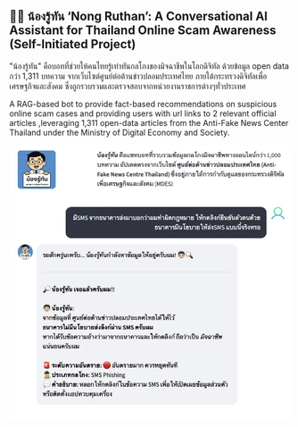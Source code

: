 ## 👦🏻 น้องรู้ทัน ‘Nong Ruthan’: A Conversational AI Assistant for Thailand Online Scam Awareness (Self-Initiated Project)

"น้องรู้ทัน" คือบอทที่ช่วยให้คนไทยรู้เท่าทันกลโกงของมิจฉาชีพในโลกดิจิทัล ด้วยข้อมูล open data กว่า 1,311 บทความ จากเว็บไซต์ศูนย์ต่อต้านข่าวปลอมประเทศไทย ภายใต้กระทรวงดิจิทัลเพื่อเศรษฐกิจและสังคม ซึ่งถูกรวบรวมและตรวจสอบจากหน่วยงานราชการต่างๆทั่วประเทศ

A RAG-based bot to provide fact-based recommendations on suspicious online scam cases and providing users with url links to 2 relevant official articles
,leveraging 1,311 open-data articles from the Anti-Fake News Center Thailand under the Ministry of Digital Economy and Society.

<img src="https://raw.githubusercontent.com/joesrwt/NongRuthan_AI/main/Image 17-7-2568 BE at 23.39.jpeg" style="max-width:100%; border-radius:8px;">


